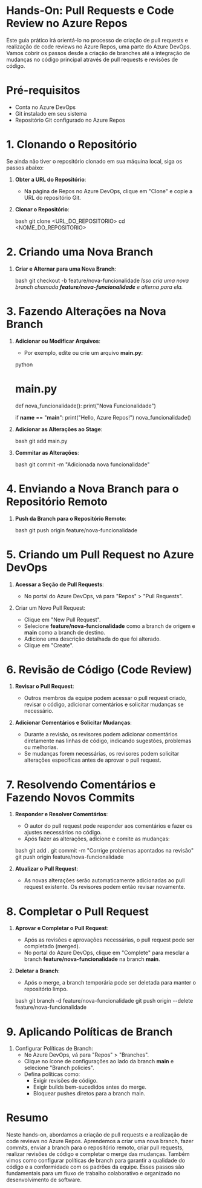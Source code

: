 # Hands-On: Pull Requests e Code Review no Azure Repos

Este guia prático irá orientá-lo no processo de criação de pull requests e realização de code reviews no Azure Repos, uma parte do Azure DevOps. Vamos cobrir os passos desde a criação de branches até a integração de mudanças no código principal através de pull requests e revisões de código.

# Pré-requisitos

   - Conta no Azure DevOps
   - Git instalado em seu sistema
   - Repositório Git configurado no Azure Repos

# 1. Clonando o Repositório

Se ainda não tiver o repositório clonado em sua máquina local, siga os passos abaixo:

1. **Obter a URL do Repositório**:
    - Na página de Repos no Azure DevOps, clique em "Clone" e copie a URL do repositório Git.

2. **Clonar o Repositório**:

    bash
    git clone <URL_DO_REPOSITORIO>
    cd <NOME_DO_REPOSITORIO>

# 2. Criando uma Nova Branch

1. **Criar e Alternar para uma Nova Branch**:

    bash
    git checkout -b feature/nova-funcionalidade
*Isso cria uma nova branch chamada **feature/nova-funcionalidade** e alterna para ela.*

# 3. Fazendo Alterações na Nova Branch

1. **Adicionar ou Modificar Arquivos**:
    - Por exemplo, edite ou crie um arquivo **main.py**:

    python
    # main.py
    def nova_funcionalidade():
        print("Nova Funcionalidade")

    if __name__ == "__main__":
        print("Hello, Azure Repos!")
        nova_funcionalidade()

2. **Adicionar as Alterações ao Stage**:

    bash
    git add main.py

3. **Commitar as Alterações**:

    bash
    git commit -m "Adicionada nova funcionalidade"

# 4. Enviando a Nova Branch para o Repositório Remoto

1. **Push da Branch para o Repositório Remoto**:

    bash
    git push origin feature/nova-funcionalidade

# 5. Criando um Pull Request no Azure DevOps

1. **Acessar a Seção de Pull Requests**:
    - No portal do Azure DevOps, vá para "Repos" > "Pull Requests".

2. Criar um Novo Pull Request:
    - Clique em "New Pull Request".
    - Selecione **feature/nova-funcionalidade** como a branch de origem e **main** como a branch de destino.
    - Adicione uma descrição detalhada do que foi alterado.
    - Clique em "Create".

# 6. Revisão de Código (Code Review)

1. **Revisar o Pull Request**:
    - Outros membros da equipe podem acessar o pull request criado, revisar o código, adicionar comentários e solicitar mudanças se necessário.

2. **Adicionar Comentários e Solicitar Mudanças**:
    - Durante a revisão, os revisores podem adicionar comentários diretamente nas linhas de código, indicando sugestões, problemas ou melhorias.
    - Se mudanças forem necessárias, os revisores podem solicitar alterações específicas antes de aprovar o pull request.

# 7. Resolvendo Comentários e Fazendo Novos Commits

1. **Responder e Resolver Comentários**:
    - O autor do pull request pode responder aos comentários e fazer os ajustes necessários no código.
    - Após fazer as alterações, adicione e comite as mudanças:

    bash
    git add .
    git commit -m "Corrige problemas apontados na revisão"
    git push origin feature/nova-funcionalidade

2. **Atualizar o Pull Request**:

    - As novas alterações serão automaticamente adicionadas ao pull request existente. Os revisores podem então revisar novamente.

# 8. Completar o Pull Request

1. **Aprovar e Completar o Pull Request**:
    - Após as revisões e aprovações necessárias, o pull request pode ser completado (merged).
    - No portal do Azure DevOps, clique em "Complete" para mesclar a branch **feature/nova-funcionalidade** na branch **main**.

2. **Deletar a Branch**:

    - Após o merge, a branch temporária pode ser deletada para manter o repositório limpo.

    bash
    git branch -d feature/nova-funcionalidade
    git push origin --delete feature/nova-funcionalidade

# 9. Aplicando Políticas de Branch

1. Configurar Políticas de Branch:
    - No Azure DevOps, vá para "Repos" > "Branches".
    - Clique no ícone de configurações ao lado da branch **main** e selecione "Branch policies".
    - Defina políticas como:
        - Exigir revisões de código.
        - Exigir builds bem-sucedidos antes do merge.
        - Bloquear pushes diretos para a branch main.

# Resumo

Neste hands-on, abordamos a criação de pull requests e a realização de code reviews no Azure Repos. Aprendemos a criar uma nova branch, fazer commits, enviar a branch para o repositório remoto, criar pull requests, realizar revisões de código e completar o merge das mudanças. Também vimos como configurar políticas de branch para garantir a qualidade do código e a conformidade com os padrões da equipe. Esses passos são fundamentais para um fluxo de trabalho colaborativo e organizado no desenvolvimento de software.